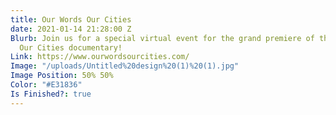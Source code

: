```yaml
---
title: Our Words Our Cities
date: 2021-01-14 21:28:00 Z
Blurb: Join us for a special virtual event for the grand premiere of the Our Words
  Our Cities documentary!
Link: https://www.ourwordsourcities.com/
Image: "/uploads/Untitled%20design%20(1)%20(1).jpg"
Image Position: 50% 50%
Color: "#E31836"
Is Finished?: true
---
```



